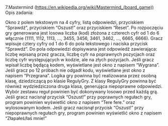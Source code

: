 7.Mastermind (https://en.wikipedia.org/wiki/Mastermind_(board_game))
Opis zadania:

Okno z polem tekstowym na 4 cyfry, listą odpowiedzi, przyciskiem
“Sprawdź”, przyciskiem “Oszust!” oraz przyciskiem “Reset”.
Po rozpoczęciu gry generowana jest losowa liczba (kod) złożona z czterech cyfr od 1
do 6 włącznie (1111, 1112, 1113, ..., 3455, 3456, 3461, 3462, ..., 6665, 6666).
Gracz wpisuje cztery cyfry od 1 do 6 do pola tekstowego i naciska
przycisk “Sprawdź”.
Do pola odpowiedzi dopisywana jest odpowiedź zawierająca: liczbę wpisaną
przez gracza, liczbę cyfr na poprawnych pozycjach oraz liczbę cyfr występujących
w kodzie, ale na złych pozycjach.
Jeśli gracz wpisał liczbę będącą kodem, wyświetlane jest okno z
napisem “Wygrana”.
Jeśli gracz po 12 próbach nie odgadł kodu, wyświetlane jest okno z
napisem “Przegrana”.
Logika gry powinna być realizowana przez osobną klasę, dziedziczącą po klasie
RegulyGry. Z klasy RegulyGry powinna być również wydziedziczona druga
klasa, generująca niepoprawne odpowiedzi. Wybór zestawu reguł powinien być
dokonywany losowo przed każdą grą.
Jeśli gracz nacisnął przycisk “Oszust!” przy poprawnych regułach gry, program
powinien wyświetlić okno z napisem “Tere fere.” oraz wylosowanym kodem.
Jeśli gracz nacisnął przycisk “Oszust!” przy niepoprawnych regułach gry,
program powinien wyświetlić okno z napisem “Złapałeś/łaś mnie!”

